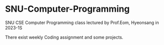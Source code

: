 # SNU-Computer-Programming
SNU CSE Computer Programming class lectured by Prof.Eom, Hyeonsang in 2023-1S

There exist weekly Coding assignment and some projects.
